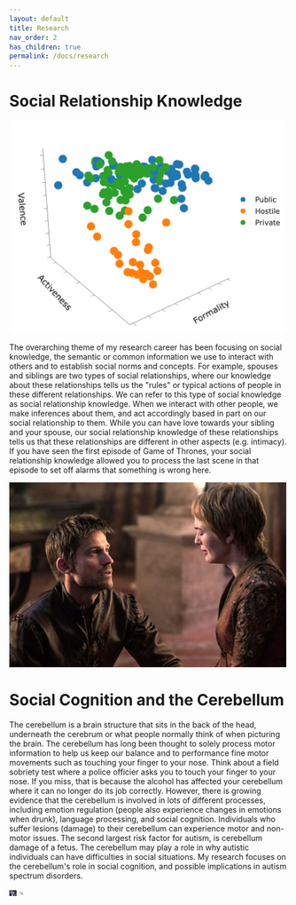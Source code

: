 ```yaml
---
layout: default
title: Research
nav_order: 2
has_children: true
permalink: /docs/research
---
```


# Social Relationship Knowledge

<img src="/assets/images/FAVEE-HPP_model.png" alt="drawing" width="500"/>

The overarching theme of my research career has been focusing on social knowledge, the semantic or common information we use to interact with others and to establish social norms and concepts. For example, spouses and siblings are two types of social relationships, where our knowledge about these relationships tells us the "rules" or typical actions of people in these different relationships. We can refer to this type of social knowledge as social relationship knowledge. When we interact with other people, we make inferences about them, and act accordingly based in part on our social relationship to them. While you can have love towards your sibling and your spouse, our social relationship knowledge of these relationships tells us that these relationships are different in other aspects (e.g. intimacy). If you have seen the first episode of Game of Thrones, your social relationship knowledge allowed you to process the last scene in that episode to set off alarms that something is wrong here.

<img src="/assets/images/Jaime-and-Cersei.jpg" alt="drawing" width="500"/>



# Social Cognition and the Cerebellum

The cerebellum is a brain structure that sits in the back of the head, underneath the cerebrum or what people normally think of when picturing the brain. The cerebellum has long been thought to solely process motor information to help us keep our balance and to performance fine motor movements such as touching your finger to your nose. Think about a field sobriety test where a police officier asks you to touch your finger to your nose. If you miss, that is because the alcohol has affected your cerebellum where it can no longer do its job correctly. However, there is growing evidence that the cerebellum is involved in lots of different processes, including emotion regulation (people also experience changes in emotions when drunk), language processing, and social cognition. Individuals who suffer lesions (damage) to their cerebellum can experience motor and non-motor issues. The second largest risk factor for autism, is cerebellum damage of a fetus. The cerebellum may play a role in why autistic individuals can have difficulties in social situations. My research focuses on the cerebellum's role in social cognition, and possible implications in autism spectrum disorders.

<img src="/assets/images/field-sobriety-test.png" alt="drawing" height="10"/> <img src="/assets/images/cerebellum.jpg" alt="drawing" height="10"/>